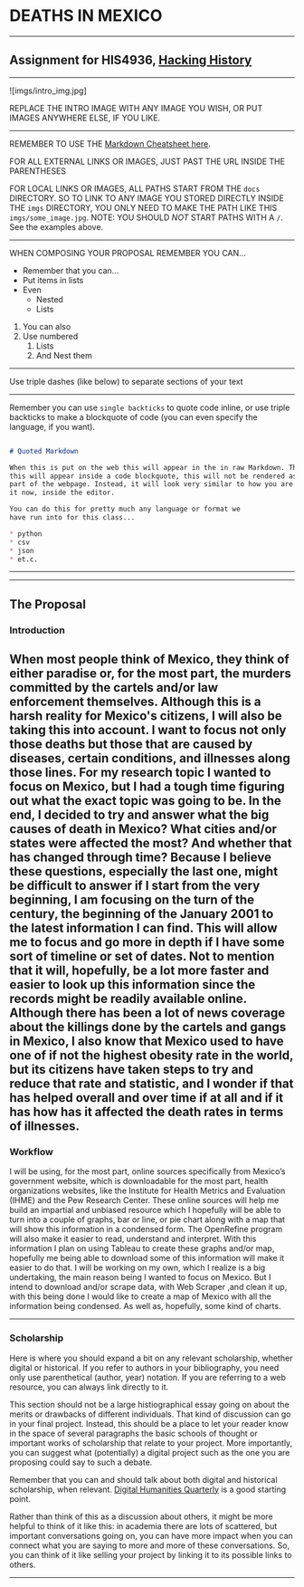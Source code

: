 # DEATHS IN MEXICO

---

## Assignment for HIS4936, [Hacking History](http://hacking-history.readthedocs.io)

---

![imgs/intro_img.jpg]

REPLACE THE INTRO IMAGE WITH ANY IMAGE YOU WISH, OR PUT IMAGES ANYWHERE ELSE,
IF YOU LIKE.

---

REMEMBER TO USE THE [Markdown Cheatsheet here](https://github.com/adam-p/markdown-here/wiki/Markdown-Cheatsheet).

FOR ALL EXTERNAL LINKS OR IMAGES, JUST PAST THE URL INSIDE THE PARENTHESES

FOR LOCAL LINKS OR IMAGES, ALL PATHS START FROM THE `docs` DIRECTORY. SO TO
LINK TO ANY IMAGE YOU STORED DIRECTLY INSIDE THE `imgs` DIRECTORY, YOU ONLY
NEED TO MAKE THE PATH LIKE THIS `imgs/some_image.jpg`. NOTE: YOU SHOULD *NOT*
START PATHS WITH A `/`. See the examples above.

---

WHEN COMPOSING YOUR PROPOSAL REMEMBER YOU CAN...

* Remember that you can...
* Put items in lists
* Even
    * Nested
    * Lists

1. You can also
2. Use numbered
    1. Lists
    2. And Nest them

---

Use triple dashes (like below) to separate sections of your text

---

Remember you can use `single backticks` to quote code inline, or use triple
backticks to make a blockquote of code (you can even specify the language,
if you want).

```markdown

# Quoted Markdown

When this is put on the web this will appear in the in raw Markdown. That is,
this will appear inside a code blockquote, this will not be rendered as
part of the webpage. Instead, it will look very similar to how you are seeing
it now, inside the editor.

You can do this for pretty much any language or format we
have run into for this class...

* python
* csv
* json
* et.c.

```

---

---

## The Proposal

### Introduction

When most people think of Mexico, they think of either paradise or, for the most part, the murders committed by the cartels and/or law enforcement themselves. Although this is a harsh reality for Mexico's citizens, I will also be taking this into account. I want to focus not only those deaths but those that are caused by diseases, certain conditions, and illnesses along those lines.
For my research topic I wanted to focus on Mexico, but I had a tough time figuring out what the exact topic was going to be. In the end, I decided to try and answer what the big causes of death in Mexico? What cities and/or states were affected the most? And whether that has changed through time? Because I believe these questions, especially the last one, might be difficult to answer if I start from the very beginning, I am focusing on the turn of the century, the beginning of the January 2001 to the latest information I can find. This will allow me to focus and go more in depth if I have some sort of timeline or set of dates. Not to mention that it will, hopefully, be a lot more faster and easier to look up this information since the records might be readily available online. Although there has been a lot of news coverage about the killings done by the cartels and gangs in Mexico, I also know that Mexico used to have one of if not the highest obesity rate in the world, but its citizens have taken steps to try and reduce that rate and statistic, and I wonder if that has helped overall and over time if at all and if it has how has it affected the death rates in terms of illnesses.
---

### Workflow

I will be using, for the most part, online sources specifically from Mexico’s government website, which is downloadable for the most part, health organizations websites, like the Institute for Health Metrics and Evaluation (IHME) and the Pew Research Center. These online sources will help me build an impartial and unbiased resource which I hopefully will be able to turn into a couple of graphs, bar or line, or pie chart along with a map that will show this information in a condensed form. The OpenRefine program will also make it easier to read, understand and interpret. With this information I plan on using Tableau to create these graphs and/or map, hopefully me being able to download some of this information will make it easier to do that.
I will be working on my own, which I realize is a big undertaking, the main reason being I wanted to focus on Mexico. But I intend to download and/or scrape data, with Web Scraper ,and clean it up, with this being done I would like to create a map of Mexico with all the information being condensed. As well as, hopefully, some kind of charts.

---

### Scholarship

Here is where you should expand a bit on any relevant scholarship, whether
digital or historical. If you refer to authors in your bibliography, you need
only use parenthetical (author, year) notation. If you are referring to a web
resource, you can always link directly to it.

This section should not be a large histiographical essay going on about the
merits or drawbacks of different individuals. That kind of discussion can go
in your final project. Instead, this should be a place to let your reader know
in the space of several paragraphs the basic schools of thought or important
works of scholarship that relate to your project. More importantly, you can
suggest what (potentially) a digital project such as the one you are proposing
could say to such a debate.

Remember that you can and should talk about both digital and historical
scholarship, when relevant. [Digital Humanities Quarterly](www.digitalhumanities.org/dhq/)
is a good starting point.

Rather than think of this as a discussion about others, it might be more
helpful to think of it like this: in academia there are lots of scattered, but
important conversations going on, you can have more impact when you can connect
what you are saying to more and more of these conversations. So, you can think
of it like selling your project by linking it to its possible links to others.

---
